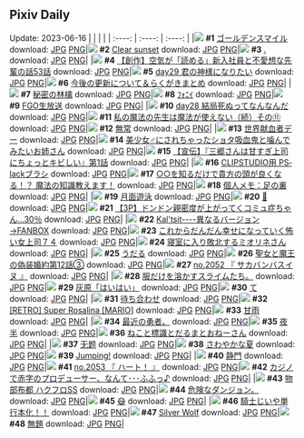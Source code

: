 ## Pixiv Daily
Update: 2023-06-16
|      |      |      |
| :----: | :----: | :----: |
|![](https://pixiv.microyu.workers.dev/c/240x480/img-master/img/2023/06/14/06/00/06/108997313_p0_master1200.jpg) **#1** [ゴールデンスマイル](https://www.pixiv.net/artworks/108997313) download: [JPG](https://pixiv.microyu.workers.dev/img-original/img/2023/06/14/06/00/06/108997313_p0.jpg) [PNG](https://pixiv.microyu.workers.dev/img-original/img/2023/06/14/06/00/06/108997313_p0.png)|![](https://pixiv.microyu.workers.dev/c/240x480/img-master/img/2023/06/14/00/00/42/108991443_p0_master1200.jpg) **#2** [Clear sunset](https://www.pixiv.net/artworks/108991443) download: [JPG](https://pixiv.microyu.workers.dev/img-original/img/2023/06/14/00/00/42/108991443_p0.jpg) [PNG](https://pixiv.microyu.workers.dev/img-original/img/2023/06/14/00/00/42/108991443_p0.png)|![](https://pixiv.microyu.workers.dev/c/240x480/img-master/img/2023/06/15/06/28/34/108991309_p0_master1200.jpg) **#3** [.](https://www.pixiv.net/artworks/108991309) download: [JPG](https://pixiv.microyu.workers.dev/img-original/img/2023/06/15/06/28/34/108991309_p0.jpg) [PNG](https://pixiv.microyu.workers.dev/img-original/img/2023/06/15/06/28/34/108991309_p0.png)|
|![](https://pixiv.microyu.workers.dev/c/240x480/img-master/img/2023/06/15/19/00/19/109035270_p0_master1200.jpg) **#4** [【創作】空気が「読める」新入社員と不愛想な先輩の話53話](https://www.pixiv.net/artworks/109035270) download: [JPG](https://pixiv.microyu.workers.dev/img-original/img/2023/06/15/19/00/19/109035270_p0.jpg) [PNG](https://pixiv.microyu.workers.dev/img-original/img/2023/06/15/19/00/19/109035270_p0.png)|![](https://pixiv.microyu.workers.dev/c/240x480/img-master/img/2023/06/15/21/33/30/109039478_p0_master1200.jpg) **#5** [day29 君の神様になりたい](https://www.pixiv.net/artworks/109039478) download: [JPG](https://pixiv.microyu.workers.dev/img-original/img/2023/06/15/21/33/30/109039478_p0.jpg) [PNG](https://pixiv.microyu.workers.dev/img-original/img/2023/06/15/21/33/30/109039478_p0.png)|![](https://pixiv.microyu.workers.dev/c/240x480/img-master/img/2023/06/14/06/00/16/108997330_p0_master1200.jpg) **#6** [今後の更新について＆らくがきまとめ](https://www.pixiv.net/artworks/108997330) download: [JPG](https://pixiv.microyu.workers.dev/img-original/img/2023/06/14/06/00/16/108997330_p0.jpg) [PNG](https://pixiv.microyu.workers.dev/img-original/img/2023/06/14/06/00/16/108997330_p0.png)|
|![](https://pixiv.microyu.workers.dev/c/240x480/img-master/img/2023/06/14/21/54/46/109014039_p0_master1200.jpg) **#7** [秘密の林檎](https://www.pixiv.net/artworks/109014039) download: [JPG](https://pixiv.microyu.workers.dev/img-original/img/2023/06/14/21/54/46/109014039_p0.jpg) [PNG](https://pixiv.microyu.workers.dev/img-original/img/2023/06/14/21/54/46/109014039_p0.png)|![](https://pixiv.microyu.workers.dev/c/240x480/img-master/img/2023/06/15/19/10/34/109035544_p0_master1200.jpg) **#8** [ﾌｫﾆｲ](https://www.pixiv.net/artworks/109035544) download: [JPG](https://pixiv.microyu.workers.dev/img-original/img/2023/06/15/19/10/34/109035544_p0.jpg) [PNG](https://pixiv.microyu.workers.dev/img-original/img/2023/06/15/19/10/34/109035544_p0.png)|![](https://pixiv.microyu.workers.dev/c/240x480/img-master/img/2023/06/14/20/09/17/109010786_p0_master1200.jpg) **#9** [FGO生放送](https://www.pixiv.net/artworks/109010786) download: [JPG](https://pixiv.microyu.workers.dev/img-original/img/2023/06/14/20/09/17/109010786_p0.jpg) [PNG](https://pixiv.microyu.workers.dev/img-original/img/2023/06/14/20/09/17/109010786_p0.png)|
|![](https://pixiv.microyu.workers.dev/c/240x480/img-master/img/2023/06/14/19/27/19/109009600_p0_master1200.jpg) **#10** [day28 結局死ぬってなんなんだ](https://www.pixiv.net/artworks/109009600) download: [JPG](https://pixiv.microyu.workers.dev/img-original/img/2023/06/14/19/27/19/109009600_p0.jpg) [PNG](https://pixiv.microyu.workers.dev/img-original/img/2023/06/14/19/27/19/109009600_p0.png)|![](https://pixiv.microyu.workers.dev/c/240x480/img-master/img/2023/06/14/00/01/59/108991569_p0_master1200.jpg) **#11** [私の魔法の先生は魔法が使えない（続）その⑪](https://www.pixiv.net/artworks/108991569) download: [JPG](https://pixiv.microyu.workers.dev/img-original/img/2023/06/14/00/01/59/108991569_p0.jpg) [PNG](https://pixiv.microyu.workers.dev/img-original/img/2023/06/14/00/01/59/108991569_p0.png)|![](https://pixiv.microyu.workers.dev/c/240x480/img-master/img/2023/06/14/17/10/58/109006420_p0_master1200.jpg) **#12** [無常](https://www.pixiv.net/artworks/109006420) download: [JPG](https://pixiv.microyu.workers.dev/img-original/img/2023/06/14/17/10/58/109006420_p0.jpg) [PNG](https://pixiv.microyu.workers.dev/img-original/img/2023/06/14/17/10/58/109006420_p0.png)|
|![](https://pixiv.microyu.workers.dev/c/240x480/img-master/img/2023/06/14/20/30/03/109011346_p0_master1200.jpg) **#13** [世界献血者デー](https://www.pixiv.net/artworks/109011346) download: [JPG](https://pixiv.microyu.workers.dev/img-original/img/2023/06/14/20/30/03/109011346_p0.jpg) [PNG](https://pixiv.microyu.workers.dev/img-original/img/2023/06/14/20/30/03/109011346_p0.png)|![](https://pixiv.microyu.workers.dev/c/240x480/img-master/img/2023/06/14/00/01/39/108991544_p0_master1200.jpg) **#14** [美少女♂にされちゃったショタ吸血鬼と噛んでみたいお姉さん](https://www.pixiv.net/artworks/108991544) download: [JPG](https://pixiv.microyu.workers.dev/img-original/img/2023/06/14/00/01/39/108991544_p0.jpg) [PNG](https://pixiv.microyu.workers.dev/img-original/img/2023/06/14/00/01/39/108991544_p0.png)|![](https://pixiv.microyu.workers.dev/c/240x480/img-master/img/2023/06/14/18/00/07/109007400_p0_master1200.jpg) **#15** [【宣伝】『三郷さんは甘すぎ上司にちょっとキビしい』第1話](https://www.pixiv.net/artworks/109007400) download: [JPG](https://pixiv.microyu.workers.dev/img-original/img/2023/06/14/18/00/07/109007400_p0.jpg) [PNG](https://pixiv.microyu.workers.dev/img-original/img/2023/06/14/18/00/07/109007400_p0.png)|
|![](https://pixiv.microyu.workers.dev/c/240x480/img-master/img/2023/06/15/13/53/10/109029860_p0_master1200.jpg) **#16** [CLIPSTUDIO用 PS‐lackブラシ](https://www.pixiv.net/artworks/109029860) download: [JPG](https://pixiv.microyu.workers.dev/img-original/img/2023/06/15/13/53/10/109029860_p0.jpg) [PNG](https://pixiv.microyu.workers.dev/img-original/img/2023/06/15/13/53/10/109029860_p0.png)|![](https://pixiv.microyu.workers.dev/c/240x480/img-master/img/2023/06/15/18/04/10/109034044_p0_master1200.jpg) **#17** [○○を知るだけで貴方の頭が良くなる！？ 魔法の知識教えます！](https://www.pixiv.net/artworks/109034044) download: [JPG](https://pixiv.microyu.workers.dev/img-original/img/2023/06/15/18/04/10/109034044_p0.jpg) [PNG](https://pixiv.microyu.workers.dev/img-original/img/2023/06/15/18/04/10/109034044_p0.png)|![](https://pixiv.microyu.workers.dev/c/240x480/img-master/img/2023/06/15/07/00/10/109024657_p0_master1200.jpg) **#18** [個人メモ：足の裏](https://www.pixiv.net/artworks/109024657) download: [JPG](https://pixiv.microyu.workers.dev/img-original/img/2023/06/15/07/00/10/109024657_p0.jpg) [PNG](https://pixiv.microyu.workers.dev/img-original/img/2023/06/15/07/00/10/109024657_p0.png)|
|![](https://pixiv.microyu.workers.dev/c/240x480/img-master/img/2023/06/15/00/00/18/109018122_p0_master1200.jpg) **#19** [月面遊泳](https://www.pixiv.net/artworks/109018122) download: [JPG](https://pixiv.microyu.workers.dev/img-original/img/2023/06/15/00/00/18/109018122_p0.jpg) [PNG](https://pixiv.microyu.workers.dev/img-original/img/2023/06/15/00/00/18/109018122_p0.png)|![](https://pixiv.microyu.workers.dev/c/240x480/img-master/img/2023/06/14/18/16/10/109007844_p0_master1200.jpg) **#20** [🐰](https://www.pixiv.net/artworks/109007844) download: [JPG](https://pixiv.microyu.workers.dev/img-original/img/2023/06/14/18/16/10/109007844_p0.jpg) [PNG](https://pixiv.microyu.workers.dev/img-original/img/2023/06/14/18/16/10/109007844_p0.png)|![](https://pixiv.microyu.workers.dev/c/240x480/img-master/img/2023/06/14/00/00/58/108991480_p0_master1200.jpg) **#21** [【3P】ドンドン親密度が上がってくコミュ症ちゃん…30％](https://www.pixiv.net/artworks/108991480) download: [JPG](https://pixiv.microyu.workers.dev/img-original/img/2023/06/14/00/00/58/108991480_p0.jpg) [PNG](https://pixiv.microyu.workers.dev/img-original/img/2023/06/14/00/00/58/108991480_p0.png)|
|![](https://pixiv.microyu.workers.dev/c/240x480/img-master/img/2023/06/14/12/58/18/109002621_p0_master1200.jpg) **#22** [Kal'tsit----異なるバージョン→FANBOX](https://www.pixiv.net/artworks/109002621) download: [JPG](https://pixiv.microyu.workers.dev/img-original/img/2023/06/14/12/58/18/109002621_p0.jpg) [PNG](https://pixiv.microyu.workers.dev/img-original/img/2023/06/14/12/58/18/109002621_p0.png)|![](https://pixiv.microyu.workers.dev/c/240x480/img-master/img/2023/06/14/17/03/47/109006297_p0_master1200.jpg) **#23** [これからだんだん幸せになっていく怖い女上司７４](https://www.pixiv.net/artworks/109006297) download: [JPG](https://pixiv.microyu.workers.dev/img-original/img/2023/06/14/17/03/47/109006297_p0.jpg) [PNG](https://pixiv.microyu.workers.dev/img-original/img/2023/06/14/17/03/47/109006297_p0.png)|![](https://pixiv.microyu.workers.dev/c/240x480/img-master/img/2023/06/14/23/06/55/109016420_p0_master1200.jpg) **#24** [寝室に入り敗北するミオリネさん](https://www.pixiv.net/artworks/109016420) download: [JPG](https://pixiv.microyu.workers.dev/img-original/img/2023/06/14/23/06/55/109016420_p0.jpg) [PNG](https://pixiv.microyu.workers.dev/img-original/img/2023/06/14/23/06/55/109016420_p0.png)|
|![](https://pixiv.microyu.workers.dev/c/240x480/img-master/img/2023/06/14/10/07/41/109000169_p0_master1200.jpg) **#25** [うだる](https://www.pixiv.net/artworks/109000169) download: [JPG](https://pixiv.microyu.workers.dev/img-original/img/2023/06/14/10/07/41/109000169_p0.jpg) [PNG](https://pixiv.microyu.workers.dev/img-original/img/2023/06/14/10/07/41/109000169_p0.png)|![](https://pixiv.microyu.workers.dev/c/240x480/img-master/img/2023/06/14/18/00/37/109007464_p0_master1200.jpg) **#26** [聖女と魔王の偽装婚約第12話③](https://www.pixiv.net/artworks/109007464) download: [JPG](https://pixiv.microyu.workers.dev/img-original/img/2023/06/14/18/00/37/109007464_p0.jpg) [PNG](https://pixiv.microyu.workers.dev/img-original/img/2023/06/14/18/00/37/109007464_p0.png)|![](https://pixiv.microyu.workers.dev/c/240x480/img-master/img/2023/06/14/13/08/07/109002804_p0_master1200.jpg) **#27** [no.2052 『 サカバンバスイヌ 』](https://www.pixiv.net/artworks/109002804) download: [JPG](https://pixiv.microyu.workers.dev/img-original/img/2023/06/14/13/08/07/109002804_p0.jpg) [PNG](https://pixiv.microyu.workers.dev/img-original/img/2023/06/14/13/08/07/109002804_p0.png)|
|![](https://pixiv.microyu.workers.dev/c/240x480/img-master/img/2023/06/15/12/06/56/109028026_p0_master1200.jpg) **#28** [服だけを溶かすスライムたち。](https://www.pixiv.net/artworks/109028026) download: [JPG](https://pixiv.microyu.workers.dev/img-original/img/2023/06/15/12/06/56/109028026_p0.jpg) [PNG](https://pixiv.microyu.workers.dev/img-original/img/2023/06/15/12/06/56/109028026_p0.png)|![](https://pixiv.microyu.workers.dev/c/240x480/img-master/img/2023/06/15/16/06/41/109031851_p0_master1200.jpg) **#29** [灰原「はいはい」](https://www.pixiv.net/artworks/109031851) download: [JPG](https://pixiv.microyu.workers.dev/img-original/img/2023/06/15/16/06/41/109031851_p0.jpg) [PNG](https://pixiv.microyu.workers.dev/img-original/img/2023/06/15/16/06/41/109031851_p0.png)|![](https://pixiv.microyu.workers.dev/c/240x480/img-master/img/2023/06/14/04/24/58/108996406_p0_master1200.jpg) **#30** [て](https://www.pixiv.net/artworks/108996406) download: [JPG](https://pixiv.microyu.workers.dev/img-original/img/2023/06/14/04/24/58/108996406_p0.jpg) [PNG](https://pixiv.microyu.workers.dev/img-original/img/2023/06/14/04/24/58/108996406_p0.png)|
|![](https://pixiv.microyu.workers.dev/c/240x480/img-master/img/2023/06/14/00/00/24/108991378_p0_master1200.jpg) **#31** [待ち合わせ](https://www.pixiv.net/artworks/108991378) download: [JPG](https://pixiv.microyu.workers.dev/img-original/img/2023/06/14/00/00/24/108991378_p0.jpg) [PNG](https://pixiv.microyu.workers.dev/img-original/img/2023/06/14/00/00/24/108991378_p0.png)|![](https://pixiv.microyu.workers.dev/c/240x480/img-master/img/2023/06/14/01/06/24/108993450_p0_master1200.jpg) **#32** [[RETRO] Super Rosalina [MARIO]](https://www.pixiv.net/artworks/108993450) download: [JPG](https://pixiv.microyu.workers.dev/img-original/img/2023/06/14/01/06/24/108993450_p0.jpg) [PNG](https://pixiv.microyu.workers.dev/img-original/img/2023/06/14/01/06/24/108993450_p0.png)|![](https://pixiv.microyu.workers.dev/c/240x480/img-master/img/2023/06/15/21/41/27/109039728_p0_master1200.jpg) **#33** [甘雨](https://www.pixiv.net/artworks/109039728) download: [JPG](https://pixiv.microyu.workers.dev/img-original/img/2023/06/15/21/41/27/109039728_p0.jpg) [PNG](https://pixiv.microyu.workers.dev/img-original/img/2023/06/15/21/41/27/109039728_p0.png)|
|![](https://pixiv.microyu.workers.dev/c/240x480/img-master/img/2023/06/14/11/37/29/109001311_p0_master1200.jpg) **#34** [最近の勇者。](https://www.pixiv.net/artworks/109001311) download: [JPG](https://pixiv.microyu.workers.dev/img-original/img/2023/06/14/11/37/29/109001311_p0.jpg) [PNG](https://pixiv.microyu.workers.dev/img-original/img/2023/06/14/11/37/29/109001311_p0.png)|![](https://pixiv.microyu.workers.dev/c/240x480/img-master/img/2023/06/14/18/00/07/109007395_p0_master1200.jpg) **#35** [夜半](https://www.pixiv.net/artworks/109007395) download: [JPG](https://pixiv.microyu.workers.dev/img-original/img/2023/06/14/18/00/07/109007395_p0.jpg) [PNG](https://pixiv.microyu.workers.dev/img-original/img/2023/06/14/18/00/07/109007395_p0.png)|![](https://pixiv.microyu.workers.dev/c/240x480/img-master/img/2023/06/14/20/03/42/109010651_p0_master1200.jpg) **#36** [ねこと標識とだるまとおねーさん](https://www.pixiv.net/artworks/109010651) download: [JPG](https://pixiv.microyu.workers.dev/img-original/img/2023/06/14/20/03/42/109010651_p0.jpg) [PNG](https://pixiv.microyu.workers.dev/img-original/img/2023/06/14/20/03/42/109010651_p0.png)|
|![](https://pixiv.microyu.workers.dev/c/240x480/img-master/img/2023/06/14/23/41/13/109017452_p0_master1200.jpg) **#37** [无题](https://www.pixiv.net/artworks/109017452) download: [JPG](https://pixiv.microyu.workers.dev/img-original/img/2023/06/14/23/41/13/109017452_p0.jpg) [PNG](https://pixiv.microyu.workers.dev/img-original/img/2023/06/14/23/41/13/109017452_p0.png)|![](https://pixiv.microyu.workers.dev/c/240x480/img-master/img/2023/06/15/14/14/33/109030161_p0_master1200.jpg) **#38** [さわやかな夏](https://www.pixiv.net/artworks/109030161) download: [JPG](https://pixiv.microyu.workers.dev/img-original/img/2023/06/15/14/14/33/109030161_p0.jpg) [PNG](https://pixiv.microyu.workers.dev/img-original/img/2023/06/15/14/14/33/109030161_p0.png)|![](https://pixiv.microyu.workers.dev/c/240x480/img-master/img/2023/06/14/00/00/13/108991316_p0_master1200.jpg) **#39** [Jumping!](https://www.pixiv.net/artworks/108991316) download: [JPG](https://pixiv.microyu.workers.dev/img-original/img/2023/06/14/00/00/13/108991316_p0.jpg) [PNG](https://pixiv.microyu.workers.dev/img-original/img/2023/06/14/00/00/13/108991316_p0.png)|
|![](https://pixiv.microyu.workers.dev/c/240x480/img-master/img/2023/06/14/00/00/24/108991376_p0_master1200.jpg) **#40** [静門](https://www.pixiv.net/artworks/108991376) download: [JPG](https://pixiv.microyu.workers.dev/img-original/img/2023/06/14/00/00/24/108991376_p0.jpg) [PNG](https://pixiv.microyu.workers.dev/img-original/img/2023/06/14/00/00/24/108991376_p0.png)|![](https://pixiv.microyu.workers.dev/c/240x480/img-master/img/2023/06/15/12/12/53/109028396_p0_master1200.jpg) **#41** [no.2053 『 ハート！ 』](https://www.pixiv.net/artworks/109028396) download: [JPG](https://pixiv.microyu.workers.dev/img-original/img/2023/06/15/12/12/53/109028396_p0.jpg) [PNG](https://pixiv.microyu.workers.dev/img-original/img/2023/06/15/12/12/53/109028396_p0.png)|![](https://pixiv.microyu.workers.dev/c/240x480/img-master/img/2023/06/14/09/03/17/108999458_p0_master1200.jpg) **#42** [カジノで赤字のプロデューサー、なんて･･･ふふっ♪](https://www.pixiv.net/artworks/108999458) download: [JPG](https://pixiv.microyu.workers.dev/img-original/img/2023/06/14/09/03/17/108999458_p0.jpg) [PNG](https://pixiv.microyu.workers.dev/img-original/img/2023/06/14/09/03/17/108999458_p0.png)|
|![](https://pixiv.microyu.workers.dev/c/240x480/img-master/img/2023/06/14/08/38/05/108999107_p0_master1200.jpg) **#43** [物部布都 ハクフロSS](https://www.pixiv.net/artworks/108999107) download: [JPG](https://pixiv.microyu.workers.dev/img-original/img/2023/06/14/08/38/05/108999107_p0.jpg) [PNG](https://pixiv.microyu.workers.dev/img-original/img/2023/06/14/08/38/05/108999107_p0.png)|![](https://pixiv.microyu.workers.dev/c/240x480/img-master/img/2023/06/14/23/47/00/109017622_p0_master1200.jpg) **#44** [危険なダンジョン。](https://www.pixiv.net/artworks/109017622) download: [JPG](https://pixiv.microyu.workers.dev/img-original/img/2023/06/14/23/47/00/109017622_p0.jpg) [PNG](https://pixiv.microyu.workers.dev/img-original/img/2023/06/14/23/47/00/109017622_p0.png)|![](https://pixiv.microyu.workers.dev/c/240x480/img-master/img/2023/06/15/11/47/59/109027942_p0_master1200.jpg) **#45** [😷](https://www.pixiv.net/artworks/109027942) download: [JPG](https://pixiv.microyu.workers.dev/img-original/img/2023/06/15/11/47/59/109027942_p0.jpg) [PNG](https://pixiv.microyu.workers.dev/img-original/img/2023/06/15/11/47/59/109027942_p0.png)|
|![](https://pixiv.microyu.workers.dev/c/240x480/img-master/img/2023/06/15/17/24/59/109033159_p0_master1200.jpg) **#46** [騎士じいや単行本化！！](https://www.pixiv.net/artworks/109033159) download: [JPG](https://pixiv.microyu.workers.dev/img-original/img/2023/06/15/17/24/59/109033159_p0.jpg) [PNG](https://pixiv.microyu.workers.dev/img-original/img/2023/06/15/17/24/59/109033159_p0.png)|![](https://pixiv.microyu.workers.dev/c/240x480/img-master/img/2023/06/15/08/07/01/109025426_p0_master1200.jpg) **#47** [Silver Wolf](https://www.pixiv.net/artworks/109025426) download: [JPG](https://pixiv.microyu.workers.dev/img-original/img/2023/06/15/08/07/01/109025426_p0.jpg) [PNG](https://pixiv.microyu.workers.dev/img-original/img/2023/06/15/08/07/01/109025426_p0.png)|![](https://pixiv.microyu.workers.dev/c/240x480/img-master/img/2023/06/14/18/01/02/109007494_p0_master1200.jpg) **#48** [無題](https://www.pixiv.net/artworks/109007494) download: [JPG](https://pixiv.microyu.workers.dev/img-original/img/2023/06/14/18/01/02/109007494_p0.jpg) [PNG](https://pixiv.microyu.workers.dev/img-original/img/2023/06/14/18/01/02/109007494_p0.png)|
